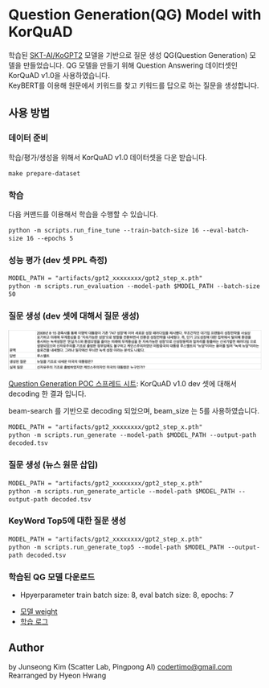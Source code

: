 # Question Generation(QG) Model with KorQuAD

학습된 [SKT-AI/KoGPT2](https://github.com/SKT-AI/KoGPT2) 모델을 기반으로 질문 생성 QG(Question Generation) 모델을 만들었습니다. 
QG 모델을 만들기 위해 Question Answering 데이터셋인 KorQuAD v1.0을 사용하였습니다.  
KeyBERT를 이용해 원문에서 키워드를 찾고 키워드를 답으로 하는 질문을 생성합니다.

## 사용 방법

### 데이터 준비

학습/평가/생성을 위해서 KorQuAD v1.0 데이터셋을 다운 받습니다.

```shell
make prepare-dataset
```

### 학습

다음 커맨드를 이용해서 학습을 수행할 수 있습니다.

```shell
python -m scripts.run_fine_tune --train-batch-size 16 --eval-batch-size 16 --epochs 5
```

### 성능 평가 (dev 셋 PPL 측정)

```shell
MODEL_PATH = "artifacts/gpt2_xxxxxxxx/gpt2_step_x.pth"
python -m scripts.run_evaluation --model-path $MODEL_PATH --batch-size 50
```

### 질문 생성 (dev 셋에 대해서 질문 생성)

![Decoding 결과](docs/decoded_examples.png)

[Question Generation POC 스프레드 시트](https://docs.google.com/spreadsheets/d/1-PQKFTfBhyH-K0EBa03_KkPMgL86wF_rn_813Hk-LNQ): KorQuAD v1.0 dev 셋에 대해서 decoding 한 결과 입니다.

beam-search 를 기반으로 decoding 되었으며, beam_size 는 5를 사용하였습니다.

```shell
MODEL_PATH = "artifacts/gpt2_xxxxxxxx/gpt2_step_x.pth"
python -m scripts.run_generate --model-path $MODEL_PATH --output-path decoded.tsv
```

### 질문 생성 (뉴스 원문 삽입)
```shell
MODEL_PATH = "artifacts/gpt2_xxxxxxxx/gpt2_step_x.pth"
python -m scripts.run_generate_article --model-path $MODEL_PATH --output-path decoded.tsv
```

### KeyWord Top5에 대한 질문 생성
```shell
MODEL_PATH = "artifacts/gpt2_xxxxxxxx/gpt2_step_x.pth"
python -m scripts.run_generate_top5 --model-path $MODEL_PATH --output-path decoded.tsv
```

### 학습된 QG 모델 다운로드
* Hpyerparameter train batch size: 8, eval batch size: 8, epochs: 7
- [모델 weight](https://drive.google.com/file/d/1-CqvHrpFpLt8KPTQSsnQKVERXokjHs5K/view?usp=sharing)
- [학습 로그](https://drive.google.com/file/d/1-F73TqS1zGjdffz2vFPkgheClMDUf1TX/view?usp=sharing)

## Author

by Junseong Kim (Scatter Lab, Pingpong AI) codertimo@gmail.com  
Rearranged by Hyeon Hwang
